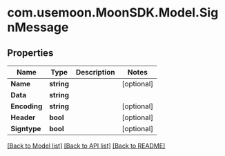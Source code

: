 # com.usemoon.MoonSDK.Model.SignMessage

## Properties

| Name         | Type       | Description | Notes       |
| ------------ | ---------- | ----------- | ----------- |
| **Name**     | **string** |             | \[optional] |
| **Data**     | **string** |             |             |
| **Encoding** | **string** |             | \[optional] |
| **Header**   | **bool**   |             | \[optional] |
| **Signtype** | **bool**   |             | \[optional] |

[\[Back to Model list\]](./#documentation-for-models) [\[Back to API list\]](./#documentation-for-api-endpoints) [\[Back to README\]](./)
